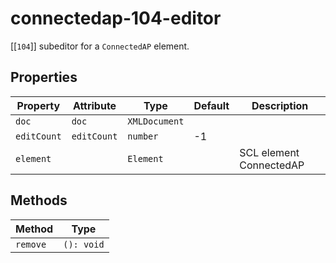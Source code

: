 # connectedap-104-editor

[[`104`]] subeditor for a `ConnectedAP` element.

## Properties

| Property    | Attribute   | Type          | Default | Description             |
|-------------|-------------|---------------|---------|-------------------------|
| `doc`       | `doc`       | `XMLDocument` |         |                         |
| `editCount` | `editCount` | `number`      | -1      |                         |
| `element`   |             | `Element`     |         | SCL element ConnectedAP |

## Methods

| Method   | Type       |
|----------|------------|
| `remove` | `(): void` |
